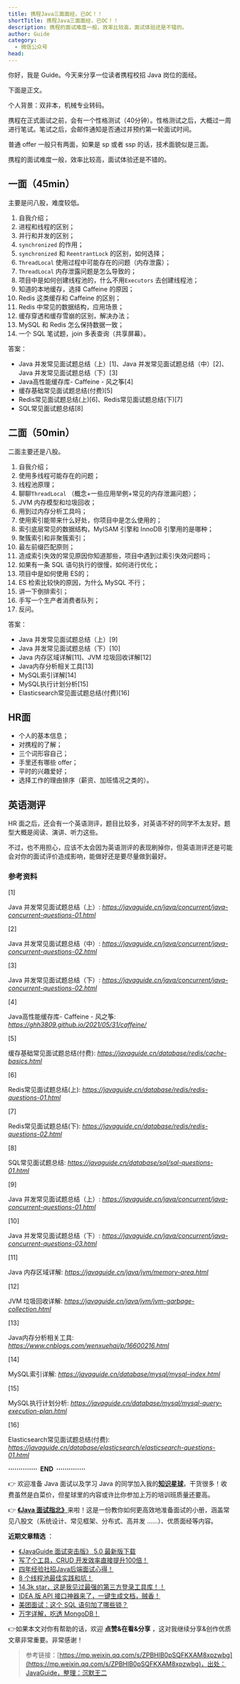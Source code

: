 ```yaml
---
title: 携程Java三面面经，已OC！！
shortTitle: 携程Java三面面经，已OC！！
description: 携程的面试难度一般，效率比较高，面试体验还是不错的。
author: Guide
category:
  - 微信公众号
head:
---
```


你好，我是 Guide。今天来分享一位读者携程校招 Java 岗位的面经。

下面是正文。

个人背景：双非本，机械专业转码。

携程在正式面试之前，会有一个性格测试（40分钟）。性格测试之后，大概过一周进行笔试。笔试之后，会邮件通知是否通过并预约第一轮面试时间。

普通 offer 一般只有两面，如果是 sp 或者 ssp 的话，技术面貌似是三面。

携程的面试难度一般，效率比较高，面试体验还是不错的。

## 一面（45min）

主要是问八股，难度较低。

1.  自我介绍；
2.  进程和线程的区别；
3.  并行和并发的区别；
4.  `synchronized` 的作用；
5.  `synchronized` 和 `ReentrantLock` 的区别，如何选择；
6.  `ThreadLocal` 使用过程中可能存在的问题（内存泄露）；
7.  `ThreadLocal` 内存泄露问题是怎么导致的；
8.  项目中是如何创建线程池的，什么不用`Executors` 去创建线程池；
9.  知道的本地缓存，选择 Caffeine 的原因；
10.  Redis 这类缓存和 Caffeine 的区别；
11.  Redis 中常见的数据结构，应用场景；
12.  缓存穿透和缓存雪崩的区别，解决办法；
13.  MySQL 和 Redis 怎么保持数据一致；
14.  一个 SQL 笔试题，join 多表查询（共享屏幕）。

答案：

*   Java 并发常见面试题总结（上）\[1\]、Java 并发常见面试题总结（中）\[2\]、Java 并发常见面试题总结（下）\[3\]
*   Java高性能缓存库- Caffeine - 风之筝\[4\]
*   缓存基础常见面试题总结(付费)\[5\]
*   Redis常见面试题总结(上)\[6\]、Redis常见面试题总结(下)\[7\]
*   SQL常见面试题总结\[8\]

## 二面（50min）

二面主要还是八股。

1.  自我介绍；
2.  使用多线程可能存在的问题；
3.  线程池原理；
4.  聊聊`ThreadLocal` （概念+一些应用举例+常见的内存泄漏问题）；
5.  JVM 内存模型和垃圾回收；
6.  用到过内存分析工具吗；
7.  使用索引能带来什么好处，你项目中是怎么使用的；
8.  索引底层常见的数据结构，MyISAM 引擎和 InnoDB 引擎用的是哪种；
9.  聚簇索引和非聚簇索引；
10.  最左前缀匹配原则；
11.  造成索引失效的常见原因你知道那些，项目中遇到过索引失效问题吗；
12.  如果有一条 SQL 语句执行的很慢，如何进行优化；
13.  项目中是如何使用 ES的；
14.  ES 检索比较快的原因，为什么 MySQL 不行；
15.  讲一下倒排索引；
16.  手写一个生产者消费者队列；
17.  反问。

答案：

*   Java 并发常见面试题总结（上）\[9\]
*   Java 并发常见面试题总结（下）\[10\]
*   Java 内存区域详解\[11\]、JVM 垃圾回收详解\[12\]
*   Java内存分析相关工具\[13\]
*   MySQL索引详解\[14\]
*   MySQL执行计划分析\[15\]
*   Elasticsearch常见面试题总结(付费)\[16\]

## HR面

*   个人的基本信息；
*   对携程的了解；
*   三个词形容自己；
*   手里还有哪些 offer；
*   平时的兴趣爱好；
*   选择工作的理由排序（薪资、加班情况之类的）。

## 英语测评

HR 面之后，还会有一个英语测评，题目比较多，对英语不好的同学不太友好。题型大概是阅读、演讲、听力这些。

不过，也不用担心，应该不太会因为英语测评的表现刷掉你，但英语测评还是可能会对你的面试评价造成影响，能做好还是要尽量做到最好。

### 参考资料

\[1\]

Java 并发常见面试题总结（上）: *https://javaguide.cn/java/concurrent/java-concurrent-questions-01.html*

\[2\]

Java 并发常见面试题总结（中）: *https://javaguide.cn/java/concurrent/java-concurrent-questions-02.html*

\[3\]

Java 并发常见面试题总结（下）: *https://javaguide.cn/java/concurrent/java-concurrent-questions-02.html*

\[4\]

Java高性能缓存库- Caffeine - 风之筝: *https://ghh3809.github.io/2021/05/31/caffeine/*

\[5\]

缓存基础常见面试题总结(付费): *https://javaguide.cn/database/redis/cache-basics.html*

\[6\]

Redis常见面试题总结(上): *https://javaguide.cn/database/redis/redis-questions-01.html*

\[7\]

Redis常见面试题总结(下): *https://javaguide.cn/database/redis/redis-questions-02.html*

\[8\]

SQL常见面试题总结: *https://javaguide.cn/database/sql/sql-questions-01.html*

\[9\]

Java 并发常见面试题总结（上）: *https://javaguide.cn/java/concurrent/java-concurrent-questions-01.html*

\[10\]

Java 并发常见面试题总结（下）: *https://javaguide.cn/java/concurrent/java-concurrent-questions-03.html*

\[11\]

Java 内存区域详解: *https://javaguide.cn/java/jvm/memory-area.html*

\[12\]

JVM 垃圾回收详解: *https://javaguide.cn/java/jvm/jvm-garbage-collection.html*

\[13\]

Java内存分析相关工具: *https://www.cnblogs.com/wenxuehai/p/16600216.html*

\[14\]

MySQL索引详解: *https://javaguide.cn/database/mysql/mysql-index.html*

\[15\]

MySQL执行计划分析: *https://javaguide.cn/database/mysql/mysql-query-execution-plan.html*

\[16\]

Elasticsearch常见面试题总结(付费): *https://javaguide.cn/database/elasticsearch/elasticsearch-questions-01.html*

********··············****  END  ********··············************

👉 欢迎准备 Java 面试以及学习 Java 的同学加入我的[**知识星球**](https://mp.weixin.qq.com/s?__biz=Mzg2OTA0Njk0OA==&mid=2247533364&idx=1&sn=d1164e06e8cdf848f2105f7fb37ee0eb&chksm=cea10cfff9d685e9b32397c8704a2cc7d408e9a0ec3f590ca459e027f6c336011ff6580cafcf&token=766741944&lang=zh_CN&scene=21#wechat_redirect)，干货很多！收费虽然是白菜价，但星球里的内容或许比你参加上万的培训班质量还要高。

👉 [**《Java 面试指北》**](https://mp.weixin.qq.com/s?__biz=Mzg2OTA0Njk0OA==&mid=2247533385&idx=1&sn=105fdab847e4cf93d2603e57461658be&chksm=cea10c82f9d685944dc09010e5354566f8a8a40adce7cdcd3049444f7f83d4d084c0ef072542&token=766741944&lang=zh_CN&scene=21#wechat_redirect)来啦！这是一份教你如何更高效地准备面试的小册，涵盖常见八股文（系统设计、常见框架、分布式、高并发 ......）、优质面经等内容。

**近期文章精选** ：

*   [《JavaGuide 面试突击版》 5.0 最新版下载](https://mp.weixin.qq.com/s?__biz=Mzg2OTA0Njk0OA==&mid=2247529453&idx=1&sn=f1b3245f023aa2b9890071bb9a9c318c&scene=21#wechat_redirect)
*   [写了个工具，CRUD 开发效率直接提升100倍！](https://mp.weixin.qq.com/s?__biz=Mzg2OTA0Njk0OA==&mid=2247533735&idx=1&sn=37aa2e8d74b25cb350e997ecdbd1103b&scene=21#wechat_redirect)
*   [四年经验社招Java后端面试心得！](https://mp.weixin.qq.com/s?__biz=Mzg2OTA0Njk0OA==&mid=2247533660&idx=1&sn=594f1cc1658e82a3b5dd1cb580151625&scene=21#wechat_redirect)
*   [8 个线程池最佳实践和坑！](https://mp.weixin.qq.com/s?__biz=Mzg2OTA0Njk0OA==&mid=2247533504&idx=1&sn=62ccac1126890c101c26bb6f6acff563&scene=21#wechat_redirect)
*   [14.3k star，这是我见过最强的第三方登录工具库！！](https://mp.weixin.qq.com/s?__biz=Mzg2OTA0Njk0OA==&mid=2247533402&idx=1&sn=77c679c1bcc90815c30845297cb55cfb&scene=21#wechat_redirect)
*   [IDEA 版 API 接口神器来了，一键生成文档，贼香！](https://mp.weixin.qq.com/s?__biz=Mzg2OTA0Njk0OA==&mid=2247533588&idx=1&sn=1f9301dde259a687d862f19a638c3dc3&scene=21#wechat_redirect)
*   [美团面试：这个 SQL 语句加了哪些锁？](https://mp.weixin.qq.com/s?__biz=Mzg2OTA0Njk0OA==&mid=2247533410&idx=1&sn=be3d22f9e0962cd5d9dc610afad6417f&scene=21#wechat_redirect)
*   [万字详解，吃透 MongoDB！](https://mp.weixin.qq.com/s?__biz=Mzg2OTA0Njk0OA==&mid=2247533310&idx=1&sn=70c8f333d9e4350e0ad6d8ff9ea4ce3a&scene=21#wechat_redirect)

👉如果本文对你有帮助的话，欢迎 **点赞&在看&分享** ，这对我继续分享&创作优质文章非常重要。非常感谢！

>参考链接：[https://mp.weixin.qq.com/s/ZPBHlB0pSQFKXAM8xpzwbg](https://mp.weixin.qq.com/s/ZPBHlB0pSQFKXAM8xpzwbg)，出处：JavaGuide，整理：沉默王二
